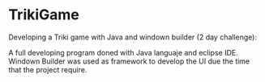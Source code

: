 # TrikiGame
Developing a Triki game with Java and windown builder (2 day challenge):

A full developing program doned with Java languaje and eclipse IDE. Windown Builder was used as framework to develop the UI due the time that the project require.
